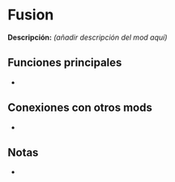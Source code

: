 # Fusion

**Descripción:** *(añadir descripción del mod aquí)*

## Funciones principales
- 

## Conexiones con otros mods
- 

## Notas
- 
